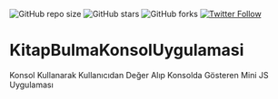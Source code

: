 ![GitHub repo size](https://img.shields.io/github/repo-size/busenurcetin/JavaScript-Tutorial-Notlar)
![GitHub stars](https://img.shields.io/github/stars/busenurcetin/JavaScript-Tutorial-Notlar?style=social)
![GitHub forks](https://img.shields.io/github/forks/busenurcetin/JavaScript-Tutorial-Notlar?style=social)
[![Twitter Follow](https://img.shields.io/twitter/follow/busenurcetin16?style=social)](https://twitter.com/intent/follow?screen_name=busenurcetin16)

# KitapBulmaKonsolUygulamasi
Konsol Kullanarak Kullanıcıdan Değer Alıp Konsolda Gösteren Mini JS Uygulaması


